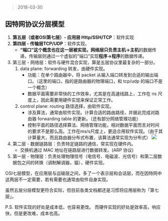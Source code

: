 >2018-03-30

## 因特网协议分层模型

1. **第五层（或者OSI第七层）- 应用层 Http/SSH/TCP**：软件实现
1. **第四层 - 传输层TCP/UDP**：软件实现。
    - **“端口”**这个概念也在这一层被实现，网络层只负责**主机->主机**的数据传递，传输层则通过一个虚拟的“端口”实现**程序->程序**的数据传递。
1. 第三层 - 网络层：软件与硬件混合实现，算是五层协议里最复杂的一部分。 
    1. data plane: forwarding 转发，由硬件实现。
        - 功能：在单个路由器中，将 packet 从输入端口转发到合适的输出端口。（这里的端口，指的是路由器的物理端口，和 tcp/udp 的端口不是一个概念） 
        - 数据平面需要非常快的工作效率，尤其是在高速线路上，工作在 ns 尺度上，因此需要用硬件实现来保证正常工作。 
    1. control plane: routing 路径选择，由软件实现。
        -  涉及算法，通常由软件实现。计算合适的路由路径，并据此完成对路由器 forwarding table 的更新。（还有部分网络管理功能） 
        - 控制平面的路径选择算法、网络管理功能，相对数据平面而言对时间的要求不是那么高。工作在ms/s尺度上，更适合用软件实现。（由于其计算量大，而且路由器分布式布置，该算法通常实现为分布式） 
    ![](https://img2018.cnblogs.com/blog/968138/201901/968138-20190122223404996-1997017084.png)
1. 第二层 - 数据链路层：负责特定链路的通信，常实现在硬件内。
    - 交换机通过 MAC 地址在链路层进行数据转发。(ARP 协议)
1. 第一层 - 物理层：负责处理物理信号（电信号、电磁波、光信号）和第二层数据包之间的转换（调制解调器，猫），硬件实现。
 

OSI七层模型，在应用层与运输层之间，多了一个表示层和会话层，而在因特网中这两层不一定需要，若有需要也通常由软件自身实现。 

虽然五层分层模型更符合实际，但目前各类文档都还是习惯将应用层称为「第七层」。

P.S. 软件实现的好处是成本低，也容易更改。 而硬件实现的好处是效率高，响应快，但是更改难，成本也高。

